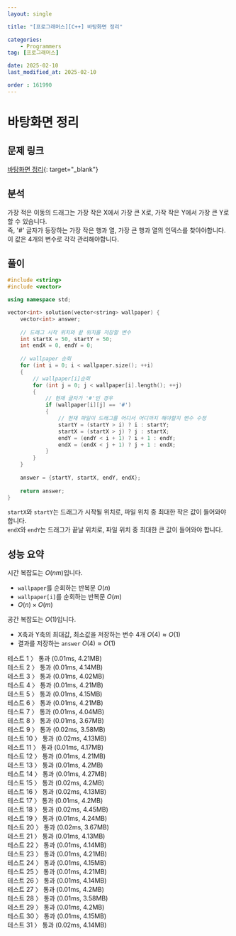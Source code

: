 ```yaml
---
layout: single

title: "[프로그래머스][C++] 바탕화면 정리"

categories:
    - Programmers
tag: [프로그래머스]

date: 2025-02-10
last_modified_at: 2025-02-10

order : 161990
---
```


# 바탕화면 정리

## 문제 링크

[바탕화면 정리](https://school.programmers.co.kr/learn/courses/30/lessons/161990){: target="_blank"}

## 분석

가장 적은 이동의 드래그는 가장 작은 X에서 가장 큰 X로, 가작 작은 Y에서 가장 큰 Y로 할 수 있습니다.  
즉, '#' 글자가 등장하는 가장 작은 행과 열, 가장 큰 행과 열의 인덱스를 찾아야합니다.  
이 값은 4개의 변수로 각각 관리해야합니다.

## 풀이

```cpp
#include <string>
#include <vector>

using namespace std;

vector<int> solution(vector<string> wallpaper) {
    vector<int> answer;
    
    // 드래그 시작 위치와 끝 위치를 저장할 변수
    int startX = 50, startY = 50;
    int endX = 0, endY = 0;
    
    // wallpaper 순회
    for (int i = 0; i < wallpaper.size(); ++i)
    {
        // wallpaper[i]순회
        for (int j = 0; j < wallpaper[i].length(); ++j)
        {
            // 현재 글자가 '#'인 경우
            if (wallpaper[i][j] == '#')
            {
                // 현재 파일이 드래그를 어디서 어디까지 해야할지 변수 수정
                startY = (startY > i) ? i : startY;
                startX = (startX > j) ? j : startX;
                endY = (endY < i + 1) ? i + 1 : endY;
                endX = (endX < j + 1) ? j + 1 : endX;
            }
        }
    }
    
    answer = {startY, startX, endY, endX};
    
    return answer;
}
```

`startX`와 `startY`는 드래그가 시작될 위치로, 파일 위치 중 최대한 작은 값이 들어와야 합니다.  
`endX`와 `endY`는 드래그가 끝날 위치로, 파일 위치 중 최대한 큰 값이 들어와야 합니다.

## 성능 요약

시간 복잡도는 $O(nm)$입니다.

- `wallpaper`를 순회하는 반복문 $O(n)$
- `wallpaper[i]`를 순회하는 반복문 $O(m)$
- $O(n) \times O(m)$

공간 복잡도는 $O(1)$입니다.

- X축과 Y축의 최대값, 최소값을 저장하는 변수 4개 $O(4) \approx O(1)$
- 결과를 저장하는 `answer` $O(4) \approx O(1)$

테스트 1 〉 통과 (0.01ms, 4.21MB)  
테스트 2 〉 통과 (0.01ms, 4.14MB)  
테스트 3 〉 통과 (0.01ms, 4.02MB)  
테스트 4 〉 통과 (0.01ms, 4.21MB)  
테스트 5 〉 통과 (0.01ms, 4.15MB)  
테스트 6 〉 통과 (0.01ms, 4.21MB)  
테스트 7 〉 통과 (0.01ms, 4.04MB)  
테스트 8 〉 통과 (0.01ms, 3.67MB)  
테스트 9 〉 통과 (0.02ms, 3.58MB)  
테스트 10 〉 통과 (0.02ms, 4.13MB)  
테스트 11 〉 통과 (0.01ms, 4.17MB)  
테스트 12 〉 통과 (0.01ms, 4.21MB)  
테스트 13 〉 통과 (0.01ms, 4.2MB)  
테스트 14 〉 통과 (0.01ms, 4.27MB)  
테스트 15 〉 통과 (0.02ms, 4.2MB)  
테스트 16 〉 통과 (0.02ms, 4.13MB)  
테스트 17 〉 통과 (0.01ms, 4.2MB)  
테스트 18 〉 통과 (0.02ms, 4.45MB)  
테스트 19 〉 통과 (0.01ms, 4.24MB)  
테스트 20 〉 통과 (0.02ms, 3.67MB)  
테스트 21 〉 통과 (0.01ms, 4.13MB)  
테스트 22 〉 통과 (0.01ms, 4.14MB)  
테스트 23 〉 통과 (0.01ms, 4.21MB)  
테스트 24 〉 통과 (0.01ms, 4.15MB)  
테스트 25 〉 통과 (0.01ms, 4.21MB)  
테스트 26 〉 통과 (0.01ms, 4.14MB)  
테스트 27 〉 통과 (0.01ms, 4.2MB)  
테스트 28 〉 통과 (0.01ms, 3.58MB)  
테스트 29 〉 통과 (0.01ms, 4.2MB)  
테스트 30 〉 통과 (0.01ms, 4.15MB)  
테스트 31 〉 통과 (0.02ms, 4.14MB)  